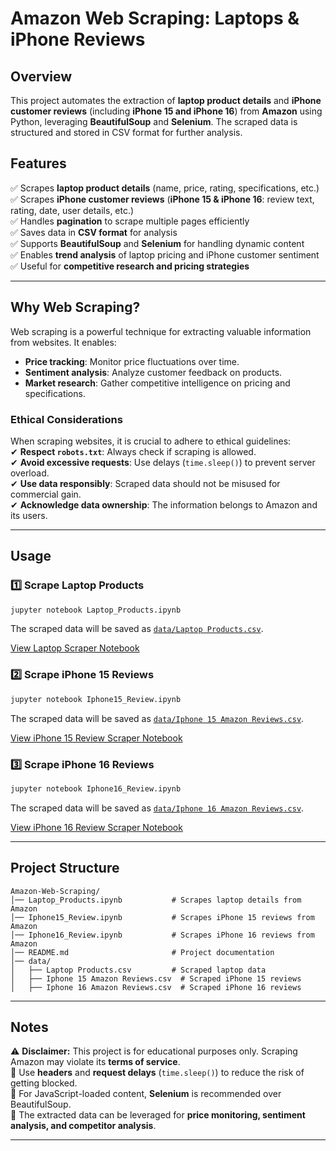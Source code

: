 # Amazon Web Scraping: Laptops & iPhone Reviews  

## Overview  
This project automates the extraction of **laptop product details** and **iPhone customer reviews** (including **iPhone 15 and iPhone 16**) from **Amazon** using Python, leveraging **BeautifulSoup** and **Selenium**. The scraped data is structured and stored in CSV format for further analysis.  

## Features  
✅ Scrapes **laptop product details** (name, price, rating, specifications, etc.)  
✅ Scrapes **iPhone customer reviews** (**iPhone 15 & iPhone 16**: review text, rating, date, user details, etc.)  
✅ Handles **pagination** to scrape multiple pages efficiently  
✅ Saves data in **CSV format** for analysis  
✅ Supports **BeautifulSoup** and **Selenium** for handling dynamic content  
✅ Enables **trend analysis** of laptop pricing and iPhone customer sentiment  
✅ Useful for **competitive research and pricing strategies**  

---

## Why Web Scraping?  
Web scraping is a powerful technique for extracting valuable information from websites. It enables:  
- **Price tracking**: Monitor price fluctuations over time.  
- **Sentiment analysis**: Analyze customer feedback on products.  
- **Market research**: Gather competitive intelligence on pricing and specifications.  

### Ethical Considerations  
When scraping websites, it is crucial to adhere to ethical guidelines:  
✔ **Respect `robots.txt`**: Always check if scraping is allowed.  
✔ **Avoid excessive requests**: Use delays (`time.sleep()`) to prevent server overload.  
✔ **Use data responsibly**: Scraped data should not be misused for commercial gain.  
✔ **Acknowledge data ownership**: The information belongs to Amazon and its users.  

---

## Usage  

### 1️⃣ Scrape Laptop Products  
```bash
jupyter notebook Laptop_Products.ipynb
```
The scraped data will be saved as [`data/Laptop Products.csv`](https://github.com/snehuuu28/Amazon-Web-Scraping/blob/main/data/Laptop%20Products.csv).  

[View Laptop Scraper Notebook](https://github.com/snehuuu28/Amazon-Web-Scraping/blob/main/Laptop_Products.ipynb)  

### 2️⃣ Scrape iPhone 15 Reviews  
```bash
jupyter notebook Iphone15_Review.ipynb
```
The scraped data will be saved as [`data/Iphone 15 Amazon Reviews.csv`](https://github.com/snehuuu28/Amazon-Web-Scraping/blob/main/data/Iphone%2015%20Amazon%20Reviews.csv).  

[View iPhone 15 Review Scraper Notebook](https://github.com/snehuuu28/Amazon-Web-Scraping/blob/main/Iphone15_Review.ipynb)  

### 3️⃣ Scrape iPhone 16 Reviews  
```bash
jupyter notebook Iphone16_Review.ipynb
```
The scraped data will be saved as [`data/Iphone 16 Amazon Reviews.csv`](https://github.com/snehuuu28/Amazon-Web-Scraping/blob/main/data/Iphone%2016%20Amazon%20Reviews.csv).  

[View iPhone 16 Review Scraper Notebook](https://github.com/snehuuu28/Amazon-Web-Scraping/blob/main/Iphone16_Review.ipynb)  

---

## Project Structure  
```
Amazon-Web-Scraping/
│── Laptop_Products.ipynb           # Scrapes laptop details from Amazon
│── Iphone15_Review.ipynb           # Scrapes iPhone 15 reviews from Amazon
│── Iphone16_Review.ipynb           # Scrapes iPhone 16 reviews from Amazon
│── README.md                       # Project documentation
│── data/                           
│   ├── Laptop Products.csv         # Scraped laptop data
│   ├── Iphone 15 Amazon Reviews.csv  # Scraped iPhone 15 reviews
│   ├── Iphone 16 Amazon Reviews.csv  # Scraped iPhone 16 reviews
```

---

## Notes  
⚠ **Disclaimer:** This project is for educational purposes only. Scraping Amazon may violate its **terms of service**.  
🔹 Use **headers** and **request delays** (`time.sleep()`) to reduce the risk of getting blocked.  
🔹 For JavaScript-loaded content, **Selenium** is recommended over BeautifulSoup.  
🔹 The extracted data can be leveraged for **price monitoring, sentiment analysis, and competitor analysis**.  

---

